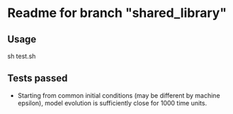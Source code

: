 # Readme for branch "shared_library"

## Usage
sh test.sh

## Tests passed
* Starting from common initial conditions (may be different by machine epsilon), model evolution is sufficiently close for 1000 time units.

